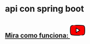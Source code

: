 # api con spring boot

<h2><a align="center" href="https://youtu.be/4H8pPRt9pyg?si=3TOw8obYf8IwNEZn"> Mira como funciona: <img src="https://github.com/LionelStaricoff/conversor/blob/main/youtube.png?raw=true" alt="enlace a youtube" width="50" height="50"> </a></h2>
